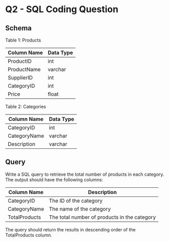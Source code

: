 # Q2 - SQL Coding Question

## Schema

Table 1: Products

| Column Name | Data Type |
| --- | --- |
| ProductID | int |
| ProductName | varchar |
| SupplierID | int |
| CategoryID | int |
| Price | float |

Table 2: Categories

| Column Name | Data Type |
| --- | --- |
| CategoryID | int |
| CategoryName | varchar |
| Description | varchar |

## Query

Write a SQL query to retrieve the total number of products in each category. The output should have the following columns:

| Column Name | Description |
| --- | --- |
| CategoryID | The ID of the category |
| CategoryName | The name of the category |
| TotalProducts | The total number of products in the category |

The query should return the results in descending order of the TotalProducts column.
